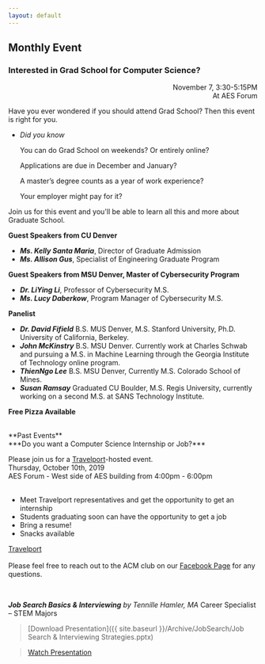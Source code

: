 ```yaml
---
layout: default
---
```

## Monthly Event
### Interested in Grad School for Computer Science?
<div style="text-align: right">November 7, 3:30-5:15PM</div>
<div style="text-align: right">At AES Forum</div>

Have you ever wondered if you should attend Grad School?
Then this event is right for you.

* *Did you know*

  You can do Grad School on weekends? Or entirely online?

  Applications are due in December and January?

  A master’s degree counts as a year of work experience?
  
  Your employer might pay for it?


Join us for this event and you'll be able to learn all this and more about Graduate School.

**Guest Speakers from CU Denver**
* ***Ms. Kelly Santa Maria***, Director of Graduate Admission
* ***Ms. Allison Gus***, Specialist of Engineering Graduate Program

**Guest Speakers from MSU Denver, Master of Cybersecurity Program**
* ***Dr. LiYing Li***, Professor of Cybersecurity M.S.
* ***Ms. Lucy Daberkow***, Program Manager of Cybersecurity M.S.

**Panelist**
* ***Dr. David Fifield*** B.S. MUS Denver, M.S. Stanford University, Ph.D. University of California, Berkeley.
* ***John McKinstry*** B.S. MSU Denver. Currently work at Charles Schwab and pursuing a M.S. in Machine Learning through the Georgia Institute of Technology online program.
* ***ThienNgo Lee*** B.S. MSU Denver, Currently M.S. Colorado School of Mines.
* ***Susan Ramsay*** Graduated CU Boulder, M.S. Regis University, currently working on a second M.S. at SANS Technology Institute.

**Free Pizza Available**


<br>
**Past Events**<br>
***Do you want a Computer Science Internship or Job?***<br>

Please join us for a [Travelport](https://www.travelport.com/)-hosted event.
<br>
Thursday, October 10th, 2019 <br>
AES Forum - West side of AES building from 4:00pm - 6:00pm
<br>
<br>

  * Meet Travelport representatives and get the opportunity to get an internship
  * Students graduating soon can have the opportunity to get a job
  * Bring a resume!
  * Snacks available

[Travelport](https://www.travelport.com/)
  <br>
  <br>
  Please feel free to reach out to the ACM club on our [Facebook Page](https://www.facebook.com/MSUDenverACM/) for any questions.
  <br>

<br>

***Job Search Basics & Interviewing***
*by Tennille Hamler, MA* Career Specialist – STEM Majors
> [Download Presentation]({{ site.baseurl }}/Archive/JobSearch/Job Search & Interviewing Strategies.pptx)

> [Watch Presentation](https://www.youtube.com/channel/UCibj3htcvDSivEzTDUeXOzg)
